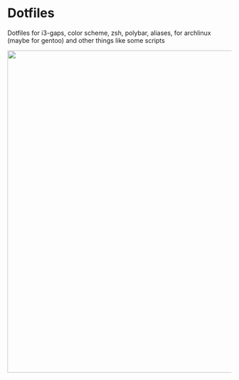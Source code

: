 # Dotfiles 
Dotfiles for i3-gaps, color scheme, zsh, polybar, aliases, for archlinux (maybe for gentoo) and other things like some scripts


<img src=https://user-images.githubusercontent.com/26351654/32554618-b1c905d2-c49a-11e7-8bfe-35c8a8234701.png width="723"/>

